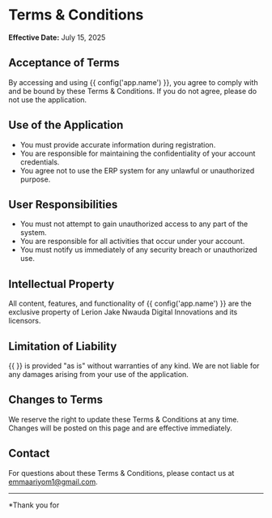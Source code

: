 # Terms & Conditions

**Effective Date:** July 15, 2025

## Acceptance of Terms

By accessing and using {{ config('app.name') }}, you agree to comply with and be bound by these Terms & Conditions. If you do not agree, please do not use the application.

## Use of the Application

-   You must provide accurate information during registration.
-   You are responsible for maintaining the confidentiality of your account credentials.
-   You agree not to use the ERP system for any unlawful or unauthorized purpose.

## User Responsibilities

-   You must not attempt to gain unauthorized access to any part of the system.
-   You are responsible for all activities that occur under your account.
-   You must notify us immediately of any security breach or unauthorized use.

## Intellectual Property

All content, features, and functionality of {{ config('app.name') }} are the exclusive property of Lerion Jake Nwauda Digital Innovations and its licensors.

## Limitation of Liability

{{  }} is provided "as is" without warranties of any kind. We are not liable for any damages arising from your use of the application.

## Changes to Terms

We reserve the right to update these Terms & Conditions at any time. Changes will be posted on this page and are effective immediately.

## Contact

For questions about these Terms & Conditions, please contact us at [emmaariyom1@gmail.com](mailto:emmaariyom1@gmail.com).

---

\*Thank you for
